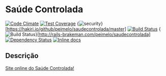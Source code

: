 # Saúde Controlada

[![Code Climate](https://codeclimate.com/github/peimelo/saudecontrolada/badges/gpa.svg)](https://codeclimate.com/github/peimelo/saudecontrolada)
[![Test Coverage](https://codeclimate.com/github/peimelo/saudecontrolada/badges/coverage.svg)](https://codeclimate.com/github/peimelo/saudecontrolada/coverage)
{<img src="https://hakiri.io/github/peimelo/saudecontrolada/master.svg" alt="security" />}[https://hakiri.io/github/peimelo/saudecontrolada/master]
[![Build Status](https://travis-ci.org/peimelo/saudecontrolada.svg?branch=master)](https://travis-ci.org/peimelo/saudecontrolada)
{<img src="http://rails-brakeman.com/peimelo/saudecontrolada.png" alt="Build Status" />}[http://rails-brakeman.com/peimelo/saudecontrolada]
[![Dependency Status](https://gemnasium.com/peimelo/saudecontrolada.svg)](https://gemnasium.com/peimelo/saudecontrolada)
[![Inline docs](http://inch-ci.org/github/peimelo/saudecontrolada.svg?branch=master)](http://inch-ci.org/github/peimelo/saudecontrolada)

## Descrição

[Site online do Saúde Controlada!](https://saudecontrolada.com.br)

